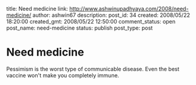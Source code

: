 title: Need medicine
link: http://www.ashwinupadhyaya.com/2008/need-medicine/
author: ashwin67
description: 
post_id: 34
created: 2008/05/22 18:20:00
created_gmt: 2008/05/22 12:50:00
comment_status: open
post_name: need-medicine
status: publish
post_type: post

# Need medicine

Pessimism is the worst type of communicable disease. Even the best vaccine won't make you completely immune.